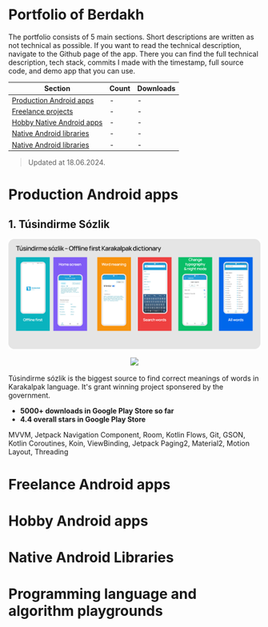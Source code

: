 # Portfolio of Berdakh

The portfolio consists of 5 main sections. Short descriptions are written as not technical as possible. If you want to read the technical description, navigate to the Github page of the app. There you can find the full technical description, tech stack, commits I made with the timestamp, full source code, and demo app that you can use.

| Section                                                                                                                                           | Count | Downloads |
|---------------------------------------------------------------------------------------------------------------------------------------------------|-------|-----------|
| <a href="https://github.com/theberdakh/portfolio?tab=readme-ov-file#production-android-apps"> Production Android apps</a>                         | -     | -         |
| <a href="https://github.com/theberdakh/portfolio?tab=readme-ov-file#freelance-android-apps"> Freelance projects</a>                               | -     | -         |
| <a href="https://github.com/theberdakh/portfolio?tab=readme-ov-file#hobby-android-apps"> Hobby Native Android apps</a>                            | -     | -         |
| <a href="https://github.com/theberdakh/portfolio?tab=readme-ov-file#programming-language-and-algorithm-playgrounds"> Native Android libraries</a> | -     | -         |
| <a href="https://github.com/theberdakh/portfolio?tab=readme-ov-file#programming-language-and-algorithm-playgrounds"> Native Android libraries</a> | -     | -         |

> Updated at 18.06.2024.

# Production Android apps


## 1. Túsindirme Sózlik 

<p align="center">
 <img src="https://github.com/theberdakh/portfolio/blob/main/banner/tusindirme_sozlik.png"/>
</p>

<p align="center">
 <a href="https://play.google.com/store/apps/details?id=com.karsoft.tusindirmesozlik">
   <img  src="https://img.shields.io/badge/Play Store-00875f?style=for-the-badge&logo=google&logoColor=white">
 </a>
</p>

Túsindirme sózlik is the biggest source to find correct meanings of words in Karakalpak language. It's grant winning project sponsered by the government. 

- **5000+ downloads in Google Play Store so far**
- **4.4 overall stars in Google Play Store**

MVVM, Jetpack Navigation Component, Room, Kotlin Flows, Git, GSON, Kotlin Coroutines, Koin, ViewBinding, Jetpack Paging2, Material2,  Motion Layout, Threading

# Freelance Android apps

# Hobby Android apps

# Native Android Libraries

# Programming language and algorithm playgrounds